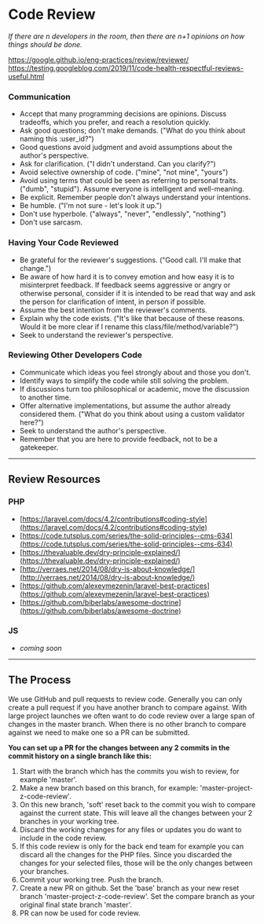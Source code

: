 # Code Review

_If there are n developers in the room, then there are n+1 opinions on how things should be done._

https://google.github.io/eng-practices/review/reviewer/  
https://testing.googleblog.com/2019/11/code-health-respectful-reviews-useful.html

### Communication

- Accept that many programming decisions are opinions. Discuss tradeoffs, which you prefer, and reach a resolution quickly.
- Ask good questions; don't make demands. ("What do you think about naming this :user_id?")
- Good questions avoid judgment and avoid assumptions about the author's perspective.
- Ask for clarification. ("I didn't understand. Can you clarify?")
- Avoid selective ownership of code. ("mine", "not mine", "yours")
- Avoid using terms that could be seen as referring to personal traits. ("dumb", "stupid"). Assume everyone is intelligent and well-meaning.
- Be explicit. Remember people don't always understand your intentions.
- Be humble. ("I'm not sure - let's look it up.")
- Don't use hyperbole. ("always", "never", "endlessly", "nothing")
- Don't use sarcasm.

### Having Your Code Reviewed

- Be grateful for the reviewer's suggestions. ("Good call. I'll make that change.")
- Be aware of how hard it is to convey emotion and how easy it is to misinterpret feedback. If feedback seems aggressive or angry or otherwise personal, consider if it is intended to be read that way and ask the person for clarification of intent, in person if possible.
- Assume the best intention from the reviewer's comments.
- Explain why the code exists. ("It's like that because of these reasons. Would it be more clear if I rename this class/file/method/variable?")
- Seek to understand the reviewer's perspective.

### Reviewing Other Developers Code

- Communicate which ideas you feel strongly about and those you don't.
- Identify ways to simplify the code while still solving the problem.
- If discussions turn too philosophical or academic, move the discussion to another time.
- Offer alternative implementations, but assume the author already considered them. ("What do you think about using a custom validator here?")
- Seek to understand the author's perspective.
- Remember that you are here to provide feedback, not to be a gatekeeper.

---

## Review Resources

### PHP
- [https://laravel.com/docs/4.2/contributions#coding-style](https://laravel.com/docs/4.2/contributions#coding-style)
- [https://code.tutsplus.com/series/the-solid-principles--cms-634](https://code.tutsplus.com/series/the-solid-principles--cms-634)
- [https://thevaluable.dev/dry-principle-explained/](https://thevaluable.dev/dry-principle-explained/)
- [http://verraes.net/2014/08/dry-is-about-knowledge/](http://verraes.net/2014/08/dry-is-about-knowledge/)
- [https://github.com/alexeymezenin/laravel-best-practices](https://github.com/alexeymezenin/laravel-best-practices)
- [https://github.com/biberlabs/awesome-doctrine](https://github.com/biberlabs/awesome-doctrine)


### JS
- _coming soon_

---

## The Process

We use GitHub and pull requests to review code. Generally you can only create a pull request if you have another branch
to compare against. With large project launches we often want to do code review over a large span of changes in the 
master branch. When there is no other branch to compare against we need to make one so a PR can be submitted.  

**You can set up a PR for the changes between any 2 commits in the commit history on a single branch like this:**
1. Start with the branch which has the commits you wish to review, for example 'master'.
1. Make a new branch based on this branch, for example: 'master-project-z-code-review'.
1. On this new branch, 'soft' reset back to the commit you wish to compare against the current state. 
   This will leave all the changes between your 2 branches in your working tree.
1. Discard the working changes for any files or updates you do want to include in the code review. 
1. If this code review is only for the back end team for example you can discard all the changes for the PHP files. 
   Since you discarded the changes for your selected files, those will be the only changes between your branches.
1. Commit your working tree. Push the branch. 
1. Create a new PR on github. Set the 'base' branch as your new reset branch 'master-project-z-code-review'. Set the compare branch as your original final state branch 'master'.
1. PR can now be used for code review.